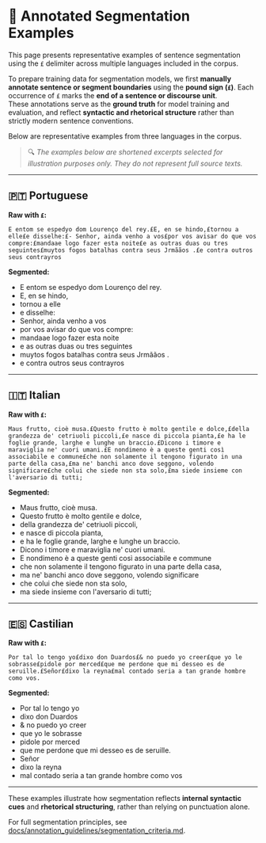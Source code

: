 # 🔎 Annotated Segmentation Examples

This page presents representative examples of sentence segmentation using the `£` delimiter across multiple languages included in the corpus.

To prepare training data for segmentation models, we first **manually annotate sentence or segment boundaries** using the **pound sign (`£`)**. Each occurrence of `£` marks the **end of a sentence or discourse unit**.  
These annotations serve as the **ground truth** for model training and evaluation, and reflect **syntactic and rhetorical structure** rather than strictly modern sentence conventions.

Below are representative examples from three languages in the corpus.

> 🔍 *The examples below are shortened excerpts selected for illustration purposes only. They do not represent full source texts.*

---

## 🇵🇹 Portuguese

**Raw with `£`:**
```
E entom se espedyo dom Lourenço del rey.£E, en se hindo,£tornou a elle£e disselhe:£- Senhor, ainda venho a vos£por vos avisar do que vos compre:£mandaae logo fazer esta noite£e as outras duas ou tres seguintes£muytos fogos batalhas contra seus Jrmããos .£e contra outros seus contrayros
```

**Segmented:**
- E entom se espedyo dom Lourenço del rey.
- E, en se hindo,
- tornou a elle
- e disselhe:
- Senhor, ainda venho a vos
- por vos avisar do que vos compre:
- mandaae logo fazer esta noite
- e as outras duas ou tres seguintes
- muytos fogos batalhas contra seus Jrmããos .
- e contra outros seus contrayros

---

## 🇮🇹 Italian

**Raw with `£`:**
```
Maus frutto, cioè musa.£Questo frutto è molto gentile e dolce,£della grandezza de' cetriuoli piccoli,£e nasce di piccola pianta,£e ha le foglie grande, larghe e lunghe un braccio.£Dicono i timore e maraviglia ne' cuori umani.£E nondimeno è a queste genti così associabile e commune£che non solamente il tengono figurato in una parte della casa,£ma ne' banchi anco dove seggono, volendo significare£che colui che siede non sta solo,£ma siede insieme con l'aversario di tutti;
```

**Segmented:**
- Maus frutto, cioè musa.
- Questo frutto è molto gentile e dolce,
- della grandezza de' cetriuoli piccoli,
- e nasce di piccola pianta,
- e ha le foglie grande, larghe e lunghe un braccio.
- Dicono i timore e maraviglia ne' cuori umani.
- E nondimeno è a queste genti così associabile e commune
- che non solamente il tengono figurato in una parte della casa,
- ma ne' banchi anco dove seggono, volendo significare
- che colui che siede non sta solo,
- ma siede insieme con l'aversario di tutti;

---

## 🇪🇸 Castilian

**Raw with `£`:**
```
Por tal lo tengo yo£dixo don Duardos£& no puedo yo creer£que yo le sobrasse£pidole por merced£que me perdone que mi desseo es de seruille.£Señor£dixo la reyna£mal contado seria a tan grande hombre como vos.
```

**Segmented:**
- Por tal lo tengo yo
- dixo don Duardos
- & no puedo yo creer
- que yo le sobrasse
- pidole por merced
- que me perdone que mi desseo es de seruille.
- Señor
- dixo la reyna
- mal contado seria a tan grande hombre como vos

---
These examples illustrate how segmentation reflects **internal syntactic cues** and **rhetorical structuring**, rather than relying on punctuation alone.

For full segmentation principles, see [docs/annotation_guidelines/segmentation_criteria.md](annotation_guidelines/segmentation_criteria.md).

